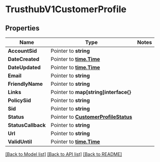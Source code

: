 # TrusthubV1CustomerProfile

## Properties
Name | Type | Notes
------------ | ------------- | -------------
**AccountSid** | Pointer to **string** | 
**DateCreated** | Pointer to [**time.Time**](time.Time.md) | 
**DateUpdated** | Pointer to [**time.Time**](time.Time.md) | 
**Email** | Pointer to **string** | 
**FriendlyName** | Pointer to **string** | 
**Links** | Pointer to **map[string]interface{}** | 
**PolicySid** | Pointer to **string** | 
**Sid** | Pointer to **string** | 
**Status** | Pointer to [**CustomerProfileStatus**](customer_profile_status.md) | 
**StatusCallback** | Pointer to **string** | 
**Url** | Pointer to **string** | 
**ValidUntil** | Pointer to [**time.Time**](time.Time.md) | 

[[Back to Model list]](../README.md#documentation-for-models) [[Back to API list]](../README.md#documentation-for-api-endpoints) [[Back to README]](../README.md)


